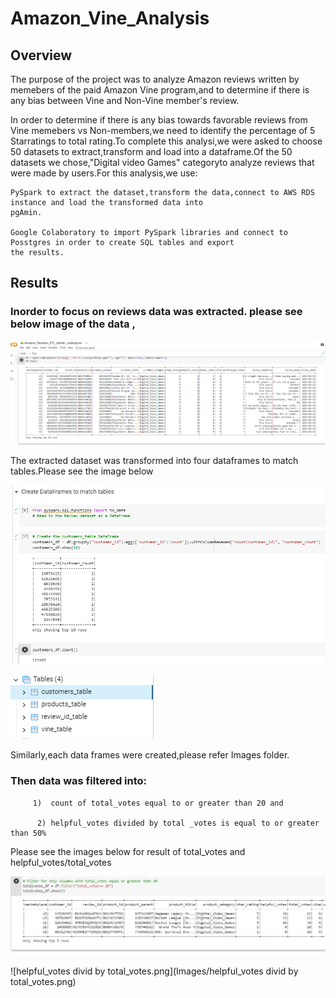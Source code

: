 # Amazon_Vine_Analysis

## Overview

 The purpose of the project was to analyze Amazon reviews written by memebers of the paid Amazon Vine program,and to     determine if there is any bias between Vine and Non-Vine member's review.

 In order to determine if there is any bias towards favorable reviews from Vine memebers vs Non-members,we need to      identify the percentage of 5 Starratings to total rating.To complete this analysi,we were asked to choose 50       datasets  to extract,transform and load into a dataframe.Of the 50 datasets we chose,"Digital video Games" categoryto  analyze reviews that were made by users.For this analysis,we use:

    PySpark to extract the dataset,transform the data,connect to AWS RDS instance and load the transformed data into
    pgAmin.
    
    Google Colaboratory to import PySpark libraries and connect to Posstgres in order to create SQL tables and export
    the results.
    
    
   ## Results
   
  ### Inorder to focus on reviews data was extracted. please see below image of the data ,
   
   ![Amazon_data_deliverable_1.png](Images/Amazon_data_deliverable_1.png)
   
   The extracted dataset was transformed into four dataframes to match tables.Please see the image below
   
   ![customer_table_deliverable_1.png](Images/customer_table_deliverable_1.png)

   ![pg_admin_tables_deliverable_1.png](Images/pg_admin_tables_deliverable_1.png)
   
   Similarly,each data frames were created,please refer Images folder.
   
   ### Then data was filtered into:
    
         1)  count of total_votes equal to or greater than 20 and
         
          2) helpful_votes divided by total _votes is equal to or greater than 50%
         
  Please see the images below for  result of total_votes and helpful_votes/total_votes 
  
  
  
  ![total_votes_filter20_deli_2.png](Images/total_votes_filter20_deli_2.png)
  

  ![helpful_votes divid by total_votes.png](Images/helpful_votes divid by total_votes.png) 
     
     

      
     
     
   
   
   
   
   
   
